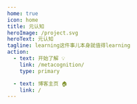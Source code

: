 ```yaml
---
home: true
icon: home
title: 元认知
heroImage: /project.svg
heroText: 元认知
tagline: learning这件事儿本身就值得learning
action:
  - text: 开始了解 💡
    link: /metacognition/
    type: primary

  - text: 博客主页 🏠
    link: /
---
```

